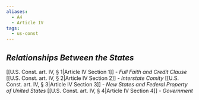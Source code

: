 ```yaml
---
aliases:
  - A4
  - Article IV
tags:
  - us-const
---
```

## *Relationships Between the States*

[[U.S. Const. art. IV, § 1|Article IV Section 1]] - *Full Faith and Credit Clause*
[[U.S. Const. art. IV, § 2|Article IV Section 2]] - *Interstate Comity*
[[U.S. Const. art. IV, § 3|Article IV Section 3]] - *New States and Federal Property of United States*
[[U.S. Const. art. IV, § 4|Article IV Section 4]] - *Government*
